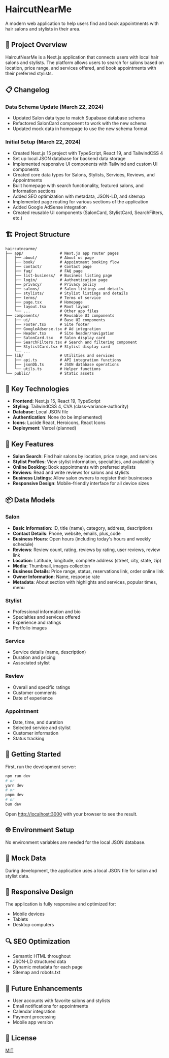 # HaircutNearMe

A modern web application to help users find and book appointments with hair salons and stylists in their area.

## 🚀 Project Overview

HaircutNearMe is a Next.js application that connects users with local hair salons and stylists. The platform allows users to search for salons based on location, price range, and services offered, and book appointments with their preferred stylists.

## 📋 Changelog

### Data Schema Update (March 22, 2024)

- Updated Salon data type to match Supabase database schema
- Refactored SalonCard component to work with the new schema
- Updated mock data in homepage to use the new schema format

### Initial Setup (March 22, 2024)

- Created Next.js 15 project with TypeScript, React 19, and TailwindCSS 4
- Set up local JSON database for backend data storage
- Implemented responsive UI components with Tailwind and custom UI components
- Created core data types for Salons, Stylists, Services, Reviews, and Appointments
- Built homepage with search functionality, featured salons, and information sections
- Added SEO optimization with metadata, JSON-LD, and sitemap
- Implemented page routing for various sections of the application
- Added Google AdSense integration
- Created reusable UI components (SalonCard, StylistCard, SearchFilters, etc.)

## 🏗️ Project Structure

```
haircutnearme/
├── app/                # Next.js app router pages
│   ├── about/          # About us page
│   ├── book/           # Appointment booking flow
│   ├── contact/        # Contact page
│   ├── faq/            # FAQ page
│   ├── list-business/  # Business listing page
│   ├── login/          # Authentication page
│   ├── privacy/        # Privacy policy
│   ├── salons/         # Salon listings and details
│   ├── stylists/       # Stylist listings and details
│   ├── terms/          # Terms of service
│   ├── page.tsx        # Homepage
│   ├── layout.tsx      # Root layout
│   └── ...             # Other app files
├── components/         # Reusable UI components
│   ├── ui/             # Base UI components
│   ├── Footer.tsx      # Site footer
│   ├── GoogleAdsense.tsx # Ad integration
│   ├── Header.tsx      # Site header/navigation
│   ├── SalonCard.tsx   # Salon display card
│   ├── SearchFilters.tsx # Search and filtering component
│   ├── StylistCard.tsx # Stylist display card
│   └── ...
├── lib/                # Utilities and services
│   ├── api.ts          # API integration functions
│   ├── jsonDb.ts       # JSON database operations
│   └── utils.ts        # Helper functions
└── public/             # Static assets
```

## 🔧 Key Technologies

- **Frontend**: Next.js 15, React 19, TypeScript
- **Styling**: TailwindCSS 4, CVA (class-variance-authority)
- **Database**: Local JSON file
- **Authentication**: None (to be implemented)
- **Icons**: Lucide React, Heroicons, React Icons
- **Deployment**: Vercel (planned)

## 🌟 Key Features

- **Salon Search**: Find hair salons by location, price range, and services
- **Stylist Profiles**: View stylist information, specialties, and availability
- **Online Booking**: Book appointments with preferred stylists
- **Reviews**: Read and write reviews for salons and stylists
- **Business Listings**: Allow salon owners to register their businesses
- **Responsive Design**: Mobile-friendly interface for all device sizes

## 📦 Data Models

### Salon

- **Basic Information**: ID, title (name), category, address, descriptions
- **Contact Details**: Phone, website, emails, plus_code
- **Business Hours**: Open hours (including today's hours and weekly schedule)
- **Reviews**: Review count, rating, reviews by rating, user reviews, review link
- **Location**: Latitude, longitude, complete address (street, city, state, zip)
- **Media**: Thumbnail, images collection
- **Business Details**: Price range, status, reservations link, order online link
- **Owner Information**: Name, response rate
- **Metadata**: About section with highlights and services, popular times, menu

### Stylist

- Professional information and bio
- Specialties and services offered
- Experience and ratings
- Portfolio images

### Service

- Service details (name, description)
- Duration and pricing
- Associated stylist

### Review

- Overall and specific ratings
- Customer comments
- Date of experience

### Appointment

- Date, time, and duration
- Selected service and stylist
- Customer information
- Status tracking

## 🚀 Getting Started

First, run the development server:

```bash
npm run dev
# or
yarn dev
# or
pnpm dev
# or
bun dev
```

Open [http://localhost:3000](http://localhost:3000) with your browser to see the result.

## 🌐 Environment Setup

No environment variables are needed for the local JSON database.

## 🧪 Mock Data

During development, the application uses a local JSON file for salon and stylist data.

## 📱 Responsive Design

The application is fully responsive and optimized for:

- Mobile devices
- Tablets
- Desktop computers

## 🔍 SEO Optimization

- Semantic HTML throughout
- JSON-LD structured data
- Dynamic metadata for each page
- Sitemap and robots.txt

## 🔮 Future Enhancements

- User accounts with favorite salons and stylists
- Email notifications for appointments
- Calendar integration
- Payment processing
- Mobile app version

## 📝 License

[MIT](https://choosealicense.com/licenses/mit/)
